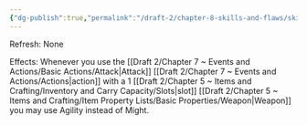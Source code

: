 ```yaml
---
{"dg-publish":true,"permalink":"/draft-2/chapter-8-skills-and-flaws/skill-list/agility/rank-2/agile-fighting/"}
---
```


Refresh: None

Effects:
Whenever you use the [[Draft 2/Chapter 7 ~ Events and Actions/Basic Actions/Attack\|Attack]] [[Draft 2/Chapter 7 ~ Events and Actions/Actions\|action]] with a 1 [[Draft 2/Chapter 5 ~ Items and Crafting/Inventory and Carry Capacity/Slots\|slot]] [[Draft 2/Chapter 5 ~ Items and Crafting/Item Property Lists/Basic Properties/Weapon\|Weapon]] you may use Agility instead of Might. 